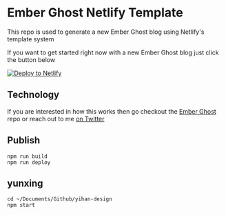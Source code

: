 # Ember Ghost Netlify Template  

This repo is used to generate a new Ember Ghost blog using Netlify's template system

If you want to get started right now with a new Ember Ghost blog just click the button below

[![Deploy to Netlify](https://www.netlify.com/img/deploy/button.svg)](https://app.netlify.com/start/deploy?repository=https://github.com/stonecircle/ember-ghost-netlify-casper-template)


## Technology

If you are interested in how this works then go checkout the [Ember Ghost](https://github.com/stonecircle/ember-ghost) repo or reach out to me [on Twitter](https://twitter.com/real_ate)


## Publish

```
npm run build
npm run deploy
```

## yunxing
 
```
cd ~/Documents/Github/yihan-design
npm start
```
